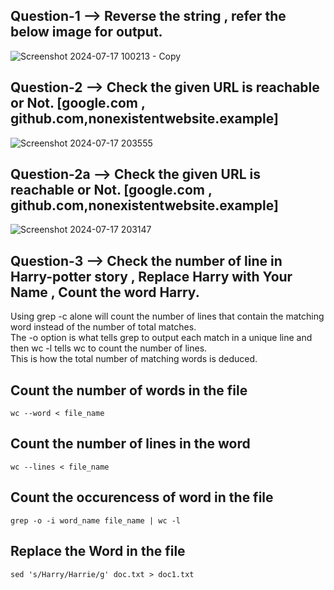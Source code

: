 ## Question-1 --> Reverse the string , refer the below image for output.
![Screenshot 2024-07-17 100213 - Copy](https://github.com/user-attachments/assets/5ba35dcf-fe73-4ccf-9ee9-dcfb4fb5849b)


## Question-2  --> Check the given URL is reachable or Not. [google.com , github.com,nonexistentwebsite.example]
![Screenshot 2024-07-17 203555](https://github.com/user-attachments/assets/c03ce05c-f009-414d-bc8f-b59354394277)


## Question-2a --> Check the given URL is reachable or Not. [google.com , github.com,nonexistentwebsite.example]
![Screenshot 2024-07-17 203147](https://github.com/user-attachments/assets/93213cb3-735f-4d9d-8a70-91803c68bcc3)

## Question-3 --> Check the number of line in Harry-potter story , Replace Harry with Your Name , Count the word Harry.

Using grep -c alone will count the number of lines that contain the matching word instead of the number of total matches.\
The -o option is what tells grep to output each match in a unique line and then wc -l tells wc to count the number of lines.\
This is how the total number of matching words is deduced.

## Count the number of words in the file
```
wc --word < file_name
```

## Count the number of lines in the word
```
wc --lines < file_name
```

## Count the occurencess of word in the file
```
grep -o -i word_name file_name | wc -l
```

## Replace the Word in the file 
```
sed 's/Harry/Harrie/g' doc.txt > doc1.txt
```
